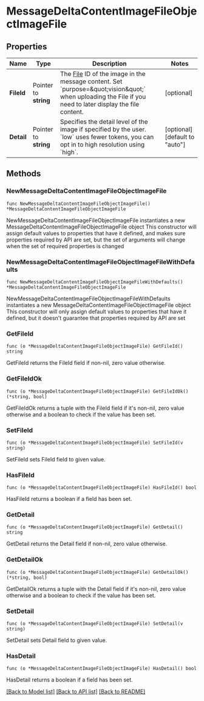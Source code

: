 # MessageDeltaContentImageFileObjectImageFile

## Properties

Name | Type | Description | Notes
------------ | ------------- | ------------- | -------------
**FileId** | Pointer to **string** | The [File](/docs/api-reference/files) ID of the image in the message content. Set &#x60;purpose&#x3D;\&quot;vision\&quot;&#x60; when uploading the File if you need to later display the file content. | [optional] 
**Detail** | Pointer to **string** | Specifies the detail level of the image if specified by the user. &#x60;low&#x60; uses fewer tokens, you can opt in to high resolution using &#x60;high&#x60;. | [optional] [default to "auto"]

## Methods

### NewMessageDeltaContentImageFileObjectImageFile

`func NewMessageDeltaContentImageFileObjectImageFile() *MessageDeltaContentImageFileObjectImageFile`

NewMessageDeltaContentImageFileObjectImageFile instantiates a new MessageDeltaContentImageFileObjectImageFile object
This constructor will assign default values to properties that have it defined,
and makes sure properties required by API are set, but the set of arguments
will change when the set of required properties is changed

### NewMessageDeltaContentImageFileObjectImageFileWithDefaults

`func NewMessageDeltaContentImageFileObjectImageFileWithDefaults() *MessageDeltaContentImageFileObjectImageFile`

NewMessageDeltaContentImageFileObjectImageFileWithDefaults instantiates a new MessageDeltaContentImageFileObjectImageFile object
This constructor will only assign default values to properties that have it defined,
but it doesn't guarantee that properties required by API are set

### GetFileId

`func (o *MessageDeltaContentImageFileObjectImageFile) GetFileId() string`

GetFileId returns the FileId field if non-nil, zero value otherwise.

### GetFileIdOk

`func (o *MessageDeltaContentImageFileObjectImageFile) GetFileIdOk() (*string, bool)`

GetFileIdOk returns a tuple with the FileId field if it's non-nil, zero value otherwise
and a boolean to check if the value has been set.

### SetFileId

`func (o *MessageDeltaContentImageFileObjectImageFile) SetFileId(v string)`

SetFileId sets FileId field to given value.

### HasFileId

`func (o *MessageDeltaContentImageFileObjectImageFile) HasFileId() bool`

HasFileId returns a boolean if a field has been set.

### GetDetail

`func (o *MessageDeltaContentImageFileObjectImageFile) GetDetail() string`

GetDetail returns the Detail field if non-nil, zero value otherwise.

### GetDetailOk

`func (o *MessageDeltaContentImageFileObjectImageFile) GetDetailOk() (*string, bool)`

GetDetailOk returns a tuple with the Detail field if it's non-nil, zero value otherwise
and a boolean to check if the value has been set.

### SetDetail

`func (o *MessageDeltaContentImageFileObjectImageFile) SetDetail(v string)`

SetDetail sets Detail field to given value.

### HasDetail

`func (o *MessageDeltaContentImageFileObjectImageFile) HasDetail() bool`

HasDetail returns a boolean if a field has been set.


[[Back to Model list]](../README.md#documentation-for-models) [[Back to API list]](../README.md#documentation-for-api-endpoints) [[Back to README]](../README.md)


